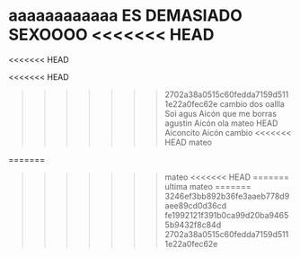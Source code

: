 
aaaaaaaaaaaa ES DEMASIADO SEXOOOO
<<<<<<< HEAD
=======
<<<<<<< HEAD

<<<<<<< HEAD
>>>>>>> 2702a38a0515c60fedda7159d5111e22a0fec62e
cambio dos
oallla
Soi agus
Aicón que me borras agustin
 Aicón
ola
 mateo
HEAD
Aiconcito
 Aicón
cambio
<<<<<<< HEAD
 mateo

=======
>>>>>>> mateo
<<<<<<< HEAD
=======
ultima
>>>>>>> mateo
=======
>>>>>>> 3246ef3bb892b36fe3aaeb778d9aee89cd0d36cd
>>>>>>> fe1992121f391b0ca99d20ba94655b9432f8c84d
>>>>>>> 2702a38a0515c60fedda7159d5111e22a0fec62e
